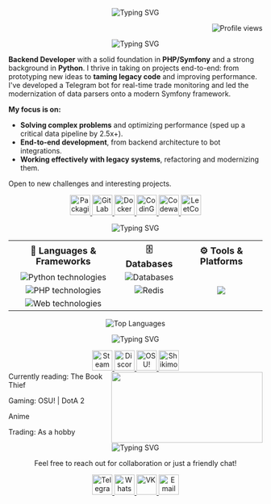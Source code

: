 <div align="center">

![Typing SVG](https://readme-typing-svg.herokuapp.com?font=Fira+Code&size=28&duration=6000&pause=1500&color=7aa2f7&background=FFFFFF00&center=true&vCenter=true&repeat=false&width=435&lines=Hey+there!+I'm+Dmitriy)

<div align="right">

![Profile views](https://komarev.com/ghpvc/?username=dmitriy-shabash&color=7aa2f7&style=plactic&label=Views)

</div>

![Typing SVG](https://readme-typing-svg.herokuapp.com?font=Fira+Code&size=20&duration=6000&pause=1500&color=7aa2f7&background=FFFFFF00&center=true&vCenter=true&repeat=false&width=435&lines=About+me)

<div align="left">

**Backend Developer** with a solid foundation in **PHP/Symfony** and a strong background in **Python**. 
I thrive in taking on projects end-to-end: from prototyping new ideas to **taming legacy code** and improving performance. 
I've developed a Telegram bot for real-time trade monitoring and led the modernization of data parsers onto a modern Symfony framework.

**My focus is on:**
- **Solving complex problems** and optimizing performance (sped up a critical data pipeline by 2.5x+).
- **End-to-end development**, from backend architecture to bot integrations.
- **Working effectively with legacy systems**, refactoring and modernizing them.

Open to new challenges and interesting projects.

</div>

<div>

  <a href="https://packagist.org/packages/your_username/">
    <img width="40" height="40" src="https://img.shields.io/badge/-000000?logo=packagist&logoColor=7aa2f7&style=plastic" alt="Packagist">
  </a>
  <a href="https://gitlab.com/your_username">
    <img width="40" height="40" src="https://img.shields.io/badge/-000000?logo=gitlab&logoColor=7aa2f7&style=plastic" alt="GitLab">
  </a>
  <a href="https://hub.docker.com/u/your_username">
    <img width="40" height="40" src="https://img.shields.io/badge/-000000?logo=docker&logoColor=7aa2f7&style=plastic" alt="Docker Hub">
  </a>
  <a href="https://www.codingame.com/profile/your_id">
    <img width="40" height="40" src="https://img.shields.io/badge/-000000?logo=codingame&logoColor=7aa2f7&style=plastic" alt="CodinGame">
  </a>
  <a href="https://www.codewars.com/users/your_username">
    <img width="40" height="40" src="https://img.shields.io/badge/-000000?logo=codewars&logoColor=7aa2f7&style=plastic" alt="Codewars">
  </a>
  <a href="https://leetcode.com/u/your_username/">
    <img width="40" height="40" src="https://img.shields.io/badge/-000000?logo=leetcode&logoColor=7aa2f7&style=plastic" alt="LeetCode">
  </a>
</div>

![Typing SVG](https://readme-typing-svg.herokuapp.com?font=Fira+Code&size=20&duration=6000&pause=1500&color=7aa2f7&background=FFFFFF00&center=true&vCenter=true&repeat=false&width=435&lines=Technologies+%26+Tools)

<table align="center">
  <tr>
    <th style="font-size: 18px; text-align: center;">🚀 Languages & Frameworks</th>
    <th style="font-size: 18px; text-align: center;">🗄️ Databases</th>
    <th style="font-size: 18px; text-align: center;">⚙️ Tools & Platforms</th>
  </tr>
  <tr>
    <td align="center">
      <img src="https://skillicons.dev/icons?i=python,fastapi,flask,django" alt="Python technologies">
    </td>
    <td align="center">
      <img src="https://skillicons.dev/icons?i=mysql,postgresql,sqlite" alt="Databases">
    </td>
    <td rowspan="3" align="center" style="vertical-align: middle;">
      <img src="https://skillicons.dev/icons?i=linux,bash,docker,rabbitmq,git,selenium,grafana,nginx,prometheus&perline=3"/>
    </td>
  </tr>
  <tr>
    <td align="center">
      <img src="https://skillicons.dev/icons?i=php,symfony" alt="PHP technologies">
    </td>
    <td align="center">
      <img src="https://skillicons.dev/icons?i=redis" alt="Redis">
    </td>
  </tr>
  <tr>
    <td align="center">
      <img src="https://skillicons.dev/icons?i=html,css" alt="Web technologies">
    </td>
    <td align="center">
      <!-- Пустая ячейка для выравнивания -->
    </td>
  </tr>
</table>

![Top Languages](https://github-readme-stats.vercel.app/api/top-langs/?username=dmitriy-shabash&layout=compact&theme=tokyonight)

![Typing SVG](https://readme-typing-svg.herokuapp.com?font=Fira+Code&size=20&duration=6000&pause=1500&color=7aa2f7&background=FFFFFF00&center=true&vCenter=true&repeat=false&width=435&lines=Beyond+the+Code)

<div>
  <a href="https://store.steampowered.com/">
    <img width="40" height="40" src="https://img.shields.io/badge/-000000?logo=steam&logoColor=7aa2f7&style=plastic" alt="Steam">
  </a>
  <a href="your_discord_link">
    <img width="40" height="40" src="https://img.shields.io/badge/-000000?logo=discord&logoColor=7aa2f7&style=plastic" alt="Discord">
  </a>
  <a href="https://osu.ppy.sh/users/your_profile">
    <img width="40" height="40" src="https://img.shields.io/badge/-000000?logo=osu&logoColor=7aa2f7&style=plastic" alt="OSU!">
  </a>
  <a href="https://shikimori.one/your_profile">
    <img width="40" height="40" src="https://img.shields.io/badge/-000000?logo=myanimelist&logoColor=7aa2f7&style=plastic" alt="Shikimori">
  </a>
</div>

<img width="300" height="140" src="https://cdna.artstation.com/p/assets/images/images/050/592/060/original/michael-tenebrae-tokyo-rain.gif?1655217933" align="right">

<div align="left">
Currently reading: The Book Thief

Gaming: OSU! | DotA 2

Anime

Trading: As a hobby
</div>

![Typing SVG](https://readme-typing-svg.herokuapp.com?font=Fira+Code&size=20&duration=6000&pause=1500&color=7aa2f7&background=FFFFFF00&center=true&vCenter=true&repeat=false&width=435&lines=Connect+with+Me)

Feel free to reach out for collaboration or just a friendly chat!

<div>
  <a href="https://t.me/your_username">
    <img width="40" height="40" src="https://img.shields.io/badge/-000000?logo=telegram&logoColor=7aa2f7&style=plastic" alt="Telegram">
  </a>
  <a href="https://wa.me/your_number">
    <img width="40" height="40" src="https://img.shields.io/badge/-000000?logo=whatsapp&logoColor=7aa2f7&style=plastic" alt="WhatsApp">
  </a>
  <a href="https://vk.com/your_profile">
    <img width="40" height="40" src="https://img.shields.io/badge/-000000?logo=vk&logoColor=7aa2f7&style=plastic" alt="VK">
  </a>
  <a href="mailto:your.email@example.com">
    <img width="40" height="40" src="https://img.shields.io/badge/-000000?logo=gmail&logoColor=7aa2f7&style=plastic" alt="Email">
  </a>
</div>

</div>
